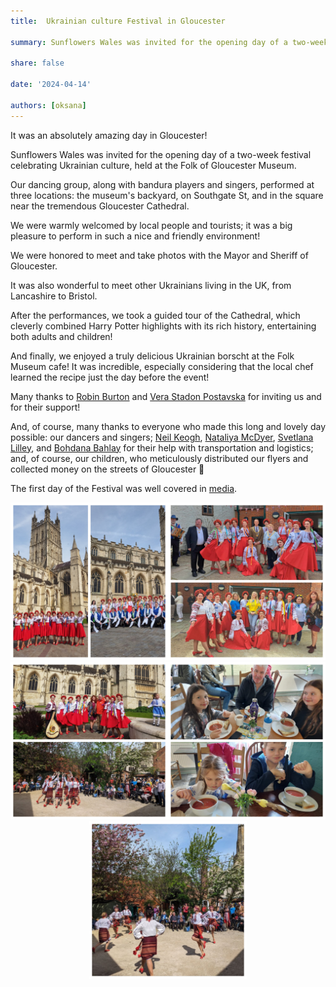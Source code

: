 ```yaml
---
title:  Ukrainian culture Festival in Gloucester

summary: Sunflowers Wales was invited for the opening day of a two-week festival celebrating Ukrainian culture.

share: false

date: '2024-04-14' 

authors: [oksana]
---
```


It was an absolutely amazing day in Gloucester! 

Sunflowers Wales was invited for the opening day of a two-week festival celebrating Ukrainian culture, held at the Folk of Gloucester Museum. 

Our dancing group, along with bandura players and singers, performed at three locations: the museum's backyard, on Southgate St, and in the square near the tremendous Gloucester Cathedral. 

We were warmly welcomed by local people and tourists; it was a big pleasure to perform in such a nice and friendly environment! 

We were honored to meet and take photos with the Mayor and Sheriff of Gloucester.

It was also wonderful to meet other Ukrainians living in the UK, from Lancashire to Bristol.

After the performances, we took a guided tour of the Cathedral, which cleverly combined Harry Potter highlights with its rich history, entertaining both adults and children! 

And finally, we enjoyed a truly delicious Ukrainian borscht at the Folk Museum cafe! It was incredible, especially considering that the local chef learned the recipe just the day before the event! 

Many thanks to <a href="https://www.facebook.com/groups/601579067497655/user/905920245/" target="_blank">Robin Burton</a> and <a href="https://www.facebook.com/groups/601579067497655/user/537938318/" target="_blank">Vera Stadon Postavska</a> for inviting us and for their support! 

And, of course, many thanks to everyone who made this long and lovely day possible: our dancers and singers; <a href="https://www.facebook.com/groups/601579067497655/user/100021561261219/" target="_blank">Neil Keogh</a>, <a href="https://www.facebook.com/groups/601579067497655/user/100003706749621/" target="_blank">Nataliya McDyer</a>, <a href="https://www.facebook.com/groups/601579067497655/user/100001687011241/" target="_blank">Svetlana Lilley</a>, and <a href="https://www.facebook.com/groups/601579067497655/user/1488936646/" target="_blank">Bohdana Bahlay</a> for their help with transportation and logistics; and, of course, our children, who meticulously distributed our flyers and collected money on the streets of Gloucester 🙂

The first day of the Festival was well covered in <a href="https://www.bbc.co.uk/news/uk-england-gloucestershire-68808219" target="_blank">media</a>.

<div style="margin-top: 0; text-align: center;"><img src="Glou-1.jpg" alt="Gloucester 2024" width="50%" style="display: inline; margin-top: 0;"/><img src="Glou-2.jpg" alt="Gloucester 2024" width="50%" style="display: inline; margin-top: 0;"/></div>

<div style="margin-top: 0; text-align: center;"><img src="Glou-3.jpg" alt="Gloucester 2024" width="50%" style="display: inline; margin-top: 0;"/><img src="Glou-4.jpg" alt="Gloucester 2024" width="50%" style="display: inline; margin-top: 0;"/></div>

<div style="margin-top: 0; text-align: center;"><img src="Glou-5.jpg" alt="Gloucester 2024" width="50%" style="display: inline; margin-top: 0;"/></div>
